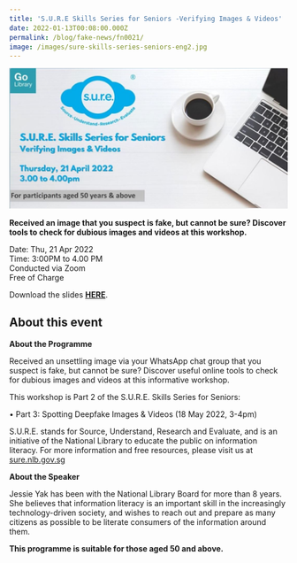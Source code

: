 ```yaml
---
title: 'S.U.R.E Skills Series for Seniors -Verifying Images & Videos'
date: 2022-01-13T00:08:00.000Z
permalink: /blog/fake-news/fn0021/
image: /images/sure-skills-series-seniors-eng2.jpg
---
```


![](/images/sure-skills-series-seniors-eng2.JPG)

**Received an image that you suspect is fake, but cannot be sure? Discover tools to check for dubious images and videos at this workshop.**

Date: Thu, 21 Apr 2022 <br>Time: 3:00PM to 4.00 PM<br>Conducted via Zoom<br>Free of Charge

Download the slides **[HERE](https://go.gov.sg/nlb-sure-21apr2022-slides)**.



## About this event

**About the Programme**

Received an unsettling image via your WhatsApp chat group that you suspect is fake, but cannot be sure? Discover useful online tools to check for dubious images and videos at this informative workshop. 

This workshop is Part 2 of the S.U.R.E. Skills Series for Seniors:

•   Part 3: Spotting Deepfake Images & Videos (18 May 2022, 3-4pm) 

S.U.R.E. stands for Source, Understand, Research and Evaluate, and is an initiative of the National Library to educate the public on information literacy. For more information and free resources, please visit us at [sure.nlb.gov.sg](https://sure.nlb.gov.sg/)



**About the Speaker**

Jessie Yak has been with the National Library Board for more than 8 years. She believes that information literacy is an important skill in the increasingly technology-driven society, and wishes to reach out and prepare as many citizens as possible to be literate consumers of the information around them.

**This programme is suitable for those aged 50 and above.** 

